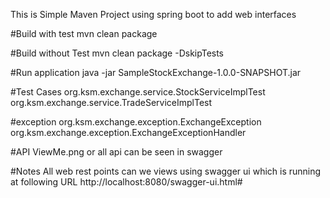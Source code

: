 This is Simple Maven Project using spring boot to add web interfaces

#Build with test 
mvn clean package

#Build without Test
mvn clean package -DskipTests

#Run application
java -jar SampleStockExchange-1.0.0-SNAPSHOT.jar

#Test Cases
org.ksm.exchange.service.StockServiceImplTest
org.ksm.exchange.service.TradeServiceImplTest

#exception
org.ksm.exchange.exception.ExchangeException
org.ksm.exchange.exception.ExchangeExceptionHandler

#API
ViewMe.png
or
all api can be seen in swagger 

#Notes
All web rest points can we views using swagger ui which is running at following URL
http://localhost:8080/swagger-ui.html#

